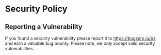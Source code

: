 # Security Policy

## Reporting a Vulnerability

If you found a security vulnerability please report it to https://bugzero.io/bz and earn a valuable bug bounty. 
Please note, we only accept valid security vulnerabilities.
